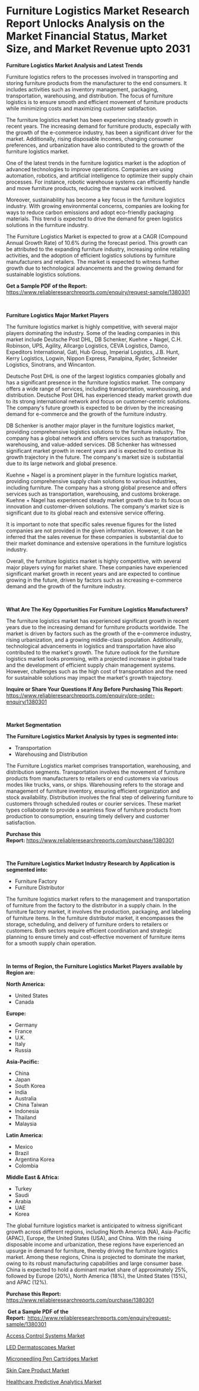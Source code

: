 <p><h1>Furniture Logistics Market Research Report Unlocks Analysis on the Market Financial Status, Market Size, and Market Revenue upto 2031</h1></p><p><strong>Furniture Logistics Market Analysis and Latest Trends</strong></p>
<p><p>Furniture logistics refers to the processes involved in transporting and storing furniture products from the manufacturer to the end consumers. It includes activities such as inventory management, packaging, transportation, warehousing, and distribution. The focus of furniture logistics is to ensure smooth and efficient movement of furniture products while minimizing costs and maximizing customer satisfaction.</p><p>The furniture logistics market has been experiencing steady growth in recent years. The increasing demand for furniture products, especially with the growth of the e-commerce industry, has been a significant driver for the market. Additionally, rising disposable incomes, changing consumer preferences, and urbanization have also contributed to the growth of the furniture logistics market.</p><p>One of the latest trends in the furniture logistics market is the adoption of advanced technologies to improve operations. Companies are using automation, robotics, and artificial intelligence to optimize their supply chain processes. For instance, robotic warehouse systems can efficiently handle and move furniture products, reducing the manual work involved.</p><p>Moreover, sustainability has become a key focus in the furniture logistics industry. With growing environmental concerns, companies are looking for ways to reduce carbon emissions and adopt eco-friendly packaging materials. This trend is expected to drive the demand for green logistics solutions in the furniture industry.</p><p>The Furniture Logistics Market is expected to grow at a CAGR (Compound Annual Growth Rate) of 10.6% during the forecast period. This growth can be attributed to the expanding furniture industry, increasing online retailing activities, and the adoption of efficient logistics solutions by furniture manufacturers and retailers. The market is expected to witness further growth due to technological advancements and the growing demand for sustainable logistics solutions.</p></p>
<p><strong>Get a Sample PDF of the Report:&nbsp;</strong> <a href="https://www.reliableresearchreports.com/enquiry/request-sample/1380301">https://www.reliableresearchreports.com/enquiry/request-sample/1380301</a></p>
<p>&nbsp;</p>
<p><strong>Furniture Logistics Major Market Players</strong></p>
<p><p>The furniture logistics market is highly competitive, with several major players dominating the industry. Some of the leading companies in this market include Deutsche Post DHL, DB Schenker, Kuehne + Nagel, C.H. Robinson, UPS, Agility, Allcargo Logistics, CEVA Logistics, Damco, Expeditors International, Gati, Hub Group, Imperial Logistics, J.B. Hunt, Kerry Logistics, Logwin, Nippon Express, Panalpina, Ryder, Schneider Logistics, Sinotrans, and Wincanton.</p><p>Deutsche Post DHL is one of the largest logistics companies globally and has a significant presence in the furniture logistics market. The company offers a wide range of services, including transportation, warehousing, and distribution. Deutsche Post DHL has experienced steady market growth due to its strong international network and focus on customer-centric solutions. The company's future growth is expected to be driven by the increasing demand for e-commerce and the growth of the furniture industry.</p><p>DB Schenker is another major player in the furniture logistics market, providing comprehensive logistics solutions to the furniture industry. The company has a global network and offers services such as transportation, warehousing, and value-added services. DB Schenker has witnessed significant market growth in recent years and is expected to continue its growth trajectory in the future. The company's market size is substantial due to its large network and global presence.</p><p>Kuehne + Nagel is a prominent player in the furniture logistics market, providing comprehensive supply chain solutions to various industries, including furniture. The company has a strong global presence and offers services such as transportation, warehousing, and customs brokerage. Kuehne + Nagel has experienced steady market growth due to its focus on innovation and customer-driven solutions. The company's market size is significant due to its global reach and extensive service offering.</p><p>It is important to note that specific sales revenue figures for the listed companies are not provided in the given information. However, it can be inferred that the sales revenue for these companies is substantial due to their market dominance and extensive operations in the furniture logistics industry.</p><p>Overall, the furniture logistics market is highly competitive, with several major players vying for market share. These companies have experienced significant market growth in recent years and are expected to continue growing in the future, driven by factors such as increasing e-commerce demand and the growth of the furniture industry.</p></p>
<p>&nbsp;</p>
<p><strong>What Are The Key Opportunities For Furniture Logistics Manufacturers?</strong></p>
<p><p>The furniture logistics market has experienced significant growth in recent years due to the increasing demand for furniture products worldwide. The market is driven by factors such as the growth of the e-commerce industry, rising urbanization, and a growing middle-class population. Additionally, technological advancements in logistics and transportation have also contributed to the market's growth. The future outlook for the furniture logistics market looks promising, with a projected increase in global trade and the development of efficient supply chain management systems. However, challenges such as the high cost of transportation and the need for sustainable solutions may impact the market's growth trajectory.</p></p>
<p><strong>Inquire or Share Your Questions If Any Before Purchasing This Report:</strong> <a href="https://www.reliableresearchreports.com/enquiry/pre-order-enquiry/1380301">https://www.reliableresearchreports.com/enquiry/pre-order-enquiry/1380301</a></p>
<p>&nbsp;</p>
<p><strong>Market Segmentation</strong></p>
<p><strong>The Furniture Logistics Market Analysis by types is segmented into:</strong></p>
<p><ul><li>Transportation</li><li>Warehousing and Distribution</li></ul></p>
<p><p>The Furniture Logistics market comprises transportation, warehousing, and distribution segments. Transportation involves the movement of furniture products from manufacturers to retailers or end customers via various modes like trucks, vans, or ships. Warehousing refers to the storage and management of furniture inventory, ensuring efficient organization and stock availability. Distribution involves the final step of delivering furniture to customers through scheduled routes or courier services. These market types collaborate to provide a seamless flow of furniture products from production to consumption, ensuring timely delivery and customer satisfaction.</p></p>
<p><strong>Purchase this Report:&nbsp;</strong><a href="https://www.reliableresearchreports.com/purchase/1380301">https://www.reliableresearchreports.com/purchase/1380301</a></p>
<p>&nbsp;</p>
<p><strong>The Furniture Logistics Market Industry Research by Application is segmented into:</strong></p>
<p><ul><li>Furniture Factory</li><li>Furniture Distributor</li></ul></p>
<p><p>The furniture logistics market refers to the management and transportation of furniture from the factory to the distributor in a supply chain. In the furniture factory market, it involves the production, packaging, and labeling of furniture items. In the furniture distributor market, it encompasses the storage, scheduling, and delivery of furniture orders to retailers or customers. Both sectors require efficient coordination and strategic planning to ensure timely and cost-effective movement of furniture items for a smooth supply chain operation.</p></p>
<p>&nbsp;</p>
<p><strong>In terms of Region, the Furniture Logistics Market Players available by Region are:</strong></p>
<p>
    <p> <strong> North America: </strong>
        <ul>
            <li>United States</li>
            <li>Canada</li>
        </ul>
        </p> 
    <p> <strong> Europe: </strong>
        <ul>
            <li>Germany</li>
            <li>France</li>
            <li>U.K.</li>
            <li>Italy</li>
            <li>Russia</li>
        </ul>
        </p> 
    <p> <strong> Asia-Pacific: </strong>
        <ul>
            <li>China</li>
            <li>Japan</li>
            <li>South Korea</li>
            <li>India</li>
            <li>Australia</li>
            <li>China Taiwan</li>
            <li>Indonesia</li>
            <li>Thailand</li>
            <li>Malaysia</li>
        </ul>
        </p> 
    <p> <strong> Latin America: </strong>
        <ul>
            <li>Mexico</li>
            <li>Brazil</li>
            <li>Argentina Korea</li>
            <li>Colombia</li>
        </ul>
        </p> 
    <p> <strong> Middle East & Africa: </strong>
        <ul>
            <li>Turkey</li>
            <li>Saudi</li>
            <li>Arabia</li>
            <li>UAE</li>
            <li>Korea</li>
        </ul>
    </p>
    </p>
<p><p>The global furniture logistics market is anticipated to witness significant growth across different regions, including North America (NA), Asia-Pacific (APAC), Europe, the United States (USA), and China. With the rising disposable income and urbanization, these regions have experienced an upsurge in demand for furniture, thereby driving the furniture logistics market. Among these regions, China is projected to dominate the market, owing to its robust manufacturing capabilities and large consumer base. China is expected to hold a dominant market share of approximately 25%, followed by Europe (20%), North America (18%), the United States (15%), and APAC (12%).</p></p>
<p><strong>Purchase this Report: </strong><a href="https://www.reliableresearchreports.com/purchase/1380301">https://www.reliableresearchreports.com/purchase/1380301</a></p>
<p>&nbsp;<strong>Get a Sample PDF of the Report:&nbsp;&nbsp;</strong><a href="https://www.reliableresearchreports.com/enquiry/request-sample/1380301">https://www.reliableresearchreports.com/enquiry/request-sample/1380301</a></p>
<p><strong></strong></p>
<p><p><a href="https://github.com/tamvrosiya/Market-Research-Report-List-2/blob/main/access-control-systems-market.md">Access Control Systems Market</a></p><p><a href="https://medium.com/@evelynarmstrong2022/led-dermatoscopes-market-outlook-industry-overview-and-forecast-2024-to-2031-dab27bb5dd1b">LED Dermatoscopes Market</a></p><p><a href="https://medium.com/@evelynarmstrong2022/microneedling-pen-cartridges-market-report-reveals-the-latest-trends-and-growth-opportunities-of-f0d37670d5c6">Microneedling Pen Cartridges Market</a></p><p><a href="https://medium.com/@evelynarmstrong2022/skin-care-product-market-trends-and-market-analysis-forecasted-for-period-2024-2031-1b78db6360b0">Skin Care Product Market</a></p><p><a href="https://github.com/dringals/Market-Research-Report-List-2/blob/main/healthcare-predictive-analytics-market.md">Healthcare Predictive Analytics Market</a></p></p>
